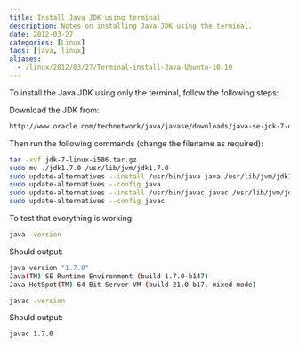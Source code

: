```yaml
---
title: Install Java JDK using terminal
description: Notes on installing Java JDK using the terminal.
date: 2012-03-27
categories: [Linux]
tags: [java, linux]
aliases:
  - /linux/2012/03/27/Terminal-install-Java-Ubuntu-10.10
---
```

To install the Java JDK using only the terminal, follow the following steps:

Download the JDK from:

```bash
http://www.oracle.com/technetwork/java/javase/downloads/java-se-jdk-7-download-432154.html
```

Then run the following commands (change the filename as required):

```bash
tar -xvf jdk-7-linux-i586.tar.gz
sudo mv ./jdk1.7.0 /usr/lib/jvm/jdk1.7.0
sudo update-alternatives --install /usr/bin/java java /usr/lib/jvm/jdk1.7.0/jre/bin/java 1
sudo update-alternatives --config java
sudo update-alternatives --install /usr/bin/javac javac /usr/lib/jvm/jdk1.7.0/bin/javac 1
sudo update-alternatives --config javac
```

To test that everything is working:

```bash
java -version
```

Should output:

```bash
java version "1.7.0"
Java(TM) SE Runtime Environment (build 1.7.0-b147)
Java HotSpot(TM) 64-Bit Server VM (build 21.0-b17, mixed mode)
```

```bash
javac -version
```

Should output:

```bash
javac 1.7.0
```

